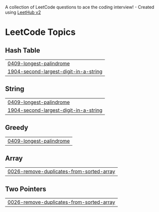 A collection of LeetCode questions to ace the coding interview! - Created using [LeetHub v2](https://github.com/arunbhardwaj/LeetHub-2.0)
<!---LeetCode Topics Start-->
# LeetCode Topics
## Hash Table
|  |
| ------- |
| [0409-longest-palindrome](https://github.com/AswinDevarj/leetcode/tree/master/0409-longest-palindrome) |
| [1904-second-largest-digit-in-a-string](https://github.com/AswinDevarj/leetcode/tree/master/1904-second-largest-digit-in-a-string) |
## String
|  |
| ------- |
| [0409-longest-palindrome](https://github.com/AswinDevarj/leetcode/tree/master/0409-longest-palindrome) |
| [1904-second-largest-digit-in-a-string](https://github.com/AswinDevarj/leetcode/tree/master/1904-second-largest-digit-in-a-string) |
## Greedy
|  |
| ------- |
| [0409-longest-palindrome](https://github.com/AswinDevarj/leetcode/tree/master/0409-longest-palindrome) |
## Array
|  |
| ------- |
| [0026-remove-duplicates-from-sorted-array](https://github.com/AswinDevarj/leetcode/tree/master/0026-remove-duplicates-from-sorted-array) |
## Two Pointers
|  |
| ------- |
| [0026-remove-duplicates-from-sorted-array](https://github.com/AswinDevarj/leetcode/tree/master/0026-remove-duplicates-from-sorted-array) |
<!---LeetCode Topics End-->